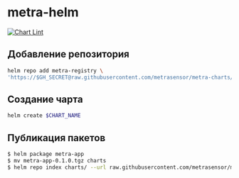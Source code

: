 # metra-helm

[![Chart Lint](https://github.com/metrasensor/metra-charts/actions/workflows/testing.yaml/badge.svg)](https://github.com/metrasensor/metra-charts/actions/workflows/testing.yaml)

## Добавление репозитория

```bash
helm repo add metra-registry \
'https://$GH_SECRET@raw.githubusercontent.com/metrasensor/metra-charts/master/charts'
```

## Создание чарта

```bash
helm create $CHART_NAME
```

## Публикация пакетов

```bash
$ helm package metra-app
$ mv metra-app-0.1.0.tgz charts
$ helm repo index charts/ --url raw.githubusercontent.com/metrasensor/metra-charts/master/charts
```

